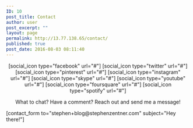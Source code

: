 ```yaml
---
ID: 10
post_title: Contact
author: user
post_excerpt: ""
layout: page
permalink: http://13.77.138.65/contact/
published: true
post_date: 2016-08-03 08:11:40
---
```

<p style="text-align: center;">[social_icon type="facebook" url="#"] [social_icon type="twitter" url="#"] [social_icon type="pinterest" url="#"] [social_icon type="instagram" url="#"] [social_icon type="skype" url="#"] [social_icon type="youtube" url="#"] [social_icon type="foursquare" url="#"] [social_icon type="spotify" url="#"]</p>
<p style="text-align: center;">What to chat? Have a comment? Reach out and send me a message!</p>
[contact_form to="stephen+blog@stephenzentner.com" subject="Hey there!"]